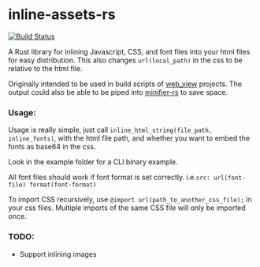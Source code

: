 inline-assets-rs
=====
[![Build Status](https://travis-ci.org/Hand-of-Cthulhu/inline-assets-rs.svg?branch=master)](https://travis-ci.org/Hand-of-Cthulhu/inline-assets-rs)

A Rust library for inlining Javascript, CSS, and font files into your html files for easy distribution.
This also changes `url(local_path)` in the css to be relative to the html file.

Originally intended to be used in build scripts of [web_view](https://github.com/Boscop/web-view "Rust bindings to zserge/webview") projects.
The output could also be able to be piped into [minifier-rs](https://github.com/GuillaumeGomez/minifier-rs) to save space.

### Usage:
Usage is really simple, just call `inline_html_string(file_path, inline_fonts)`, with the html file path,
 and whether you want to embed the fonts as base64 in the css.
 
Look in the example folder for a CLI binary example.

All font files should work if font format is set correctly. i.e.`src: url(font-file) format(font-format)`

To import CSS recursively, use `@import url(path_to_another_css_file);` in your css files. Multiple imports of the same CSS file will only be imported once.

### TODO:
* Support inlining images